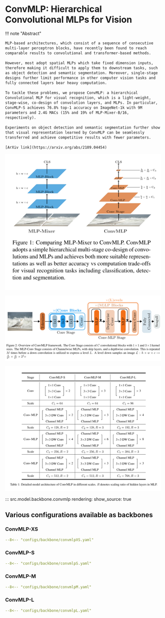 # ConvMLP: Hierarchical Convolutional MLPs for Vision

!!! note "Abstract"

    MLP-based architectures, which consist of a sequence of consecutive multi-layer perceptron blocks, have recently been found to reach comparable results to convolutional and transformer-based methods.

    However, most adopt spatial MLPs which take fixed dimension inputs, therefore making it difficult to apply them to downstream tasks, such as object detection and semantic segmentation. Moreover, single-stage designs further limit performance in other computer vision tasks and fully connected layers bear heavy computation.

    To tackle these problems, we propose ConvMLP: a hierarchical Convolutional MLP for visual recognition, which is a light-weight, stage-wise, co-design of convolution layers, and MLPs. In particular, ConvMLP-S achieves 76.8% top-1 accuracy on ImageNet-1k with 9M parameters and 2.4G MACs (15% and 19% of MLP-Mixer-B/16, respectively).

    Experiments on object detection and semantic segmentation further show that visual representation learned by ConvMLP can be seamlessly transferred and achieve competitive results with fewer parameters.

    [ArXiv link](https://arxiv.org/abs/2109.04454)

![screen](./images/convmlp_archi.svg)

![screen](./images/convmlp_archi2.svg)


![screen](./images/convmlp_archi3.svg)

::: src.model.backbone.convmlp
    rendering:
        show_source: true


## Various configurations available as backbones
### ConvMLP-XS

```yaml
--8<-- "configs/backbone/convmlpXS.yaml"
```
### ConvMLP-S

```yaml
--8<-- "configs/backbone/convmlpS.yaml"
```

### ConvMLP-M

```yaml
--8<-- "configs/backbone/convmlpM.yaml"
```

### ConvMLP-L

```yaml
--8<-- "configs/backbone/convmlpL.yaml"
```
